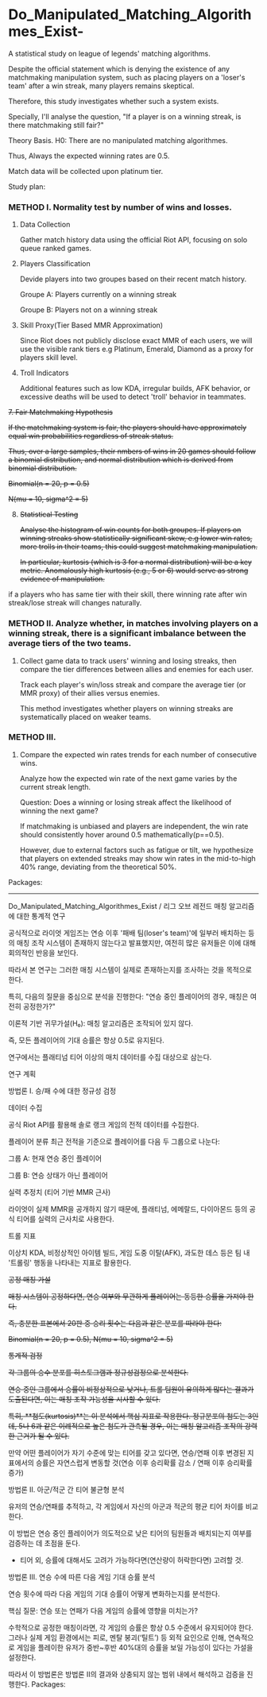 # Do_Manipulated_Matching_Algorithmes_Exist-

A statistical study on league of legends' matching algorithms. 

Despite the official statement which is denying the existence of any matchmaking manipulation system, such as placing players on a 'loser's team' after a win streak, many players remains skeptical.

Therefore, this study investigates whether such a system exists.

Specially, I'll analyse the question, "If a player is on a winning streak, is there matchmaking still fair?"

Theory Basis. H0: There are no manipulated matching algorithmes.

Thus, Always the expected winning rates are 0.5.

Match data will be collected upon platinum tier.

Study plan: 

###  METHOD I. Normality test by number of wins and losses.

  1. Data Collection

     Gather match history data using the official Riot API, focusing on solo queue ranked games.
  
  3. Players Classification

     Devide players into two groupes based on their recent match history.

       Groupe A: Players currently on a winning streak

       Groupe B: Players not on a winning streak
  
  4. Skill Proxy(Tier Based MMR Approximation)

     Since Riot does not publicly disclose exact MMR of each users, we will use the visible rank tiers e.g Platinum, Emerald, Diamond as a proxy for players skill level.

  6. Troll Indicators

     Additional features such as low KDA, irregular builds, AFK behavior, or excessive deaths will be used to detect 'troll' behavior in teammates.

<s>
  7. Fair Matchmaking Hypothesis

  If the matchmaking system is fair, the players should have approximately equal win probabilities regardless of streak status.

  Thus, over a large samples, their nmbers of wins in 20 games should follow a binomial distribution, and normal distribution which is derived from binomial distribution.

  Binomial(n = 20, p = 0.5)

  N(mu = 10, sigma^2 = 5)

  8. Statistical Testing
     
      Analyse the histogram of win counts for both groupes. If players on winning streaks show statistically significant skew, e.g lower win rates, more trolls in their teams, this could suggest matchmaking manipulation.

      In particular, kurtosis (which is 3 for a normal distribution) will be a key metric. Anomalously high kurtosis (e.g., 5 or 6) would serve as strong evidence of manipulation.
</s>

if a players who has same tier with their skill, there winning rate after win streak/lose streak will changes naturally.


###  METHOD II. Analyze whether, in matches involving players on a winning streak, there is a significant imbalance between the average tiers of the two teams.

  1. Collect game data to track users' winning and losing streaks, then compare the tier differences between allies and enemies for each user.

     Track each player's win/loss streak and compare the average tier (or MMR proxy) of their allies versus enemies.

     This method investigates whether players on winning streaks are systematically placed on weaker teams.

###  METHOD III. 

  1. Compare the expected win rates trends for each number of consecutive wins.

     Analyze how the expected win rate of the next game varies by the current streak length.

     Question: Does a winning or losing streak affect the likelihood of winning the next game?

     If matchmaking is unbiased and players are independent, the win rate should consistently hover around 0.5 mathematically(p==0.5).

     However, due to external factors such as fatigue or tilt, we hypothesize that players on extended streaks may show win rates in the mid-to-high 40% range, deviating from the theoretical 50%.
     
Packages: 




----------------------------------------



Do_Manipulated_Matching_Algorithmes_Exist / 리그 오브 레전드 매칭 알고리즘에 대한 통계적 연구

공식적으로 라이엇 게임즈는 연승 이후 '패배 팀(loser's team)'에 일부러 배치하는 등의 매칭 조작 시스템이 존재하지 않는다고 발표했지만, 여전히 많은 유저들은 이에 대해 회의적인 반응을 보인다.

따라서 본 연구는 그러한 매칭 시스템이 실제로 존재하는지를 조사하는 것을 목적으로 한다.

특히, 다음의 질문을 중심으로 분석을 진행한다:
"연승 중인 플레이어의 경우, 매칭은 여전히 공정한가?"

이론적 기반
귀무가설(H₀): 매칭 알고리즘은 조작되어 있지 않다.

즉, 모든 플레이어의 기대 승률은 항상 0.5로 유지된다.

연구에서는 플래티넘 티어 이상의 매치 데이터를 수집 대상으로 삼는다.

연구 계획

방법론 I. 승/패 수에 대한 정규성 검정

데이터 수집

공식 Riot API를 활용해 솔로 랭크 게임의 전적 데이터를 수집한다.

플레이어 분류
최근 전적을 기준으로 플레이어를 다음 두 그룹으로 나눈다:

그룹 A: 현재 연승 중인 플레이어

그룹 B: 연승 상태가 아닌 플레이어

실력 추정치 (티어 기반 MMR 근사)

라이엇이 실제 MMR을 공개하지 않기 때문에, 플래티넘, 에메랄드, 다이아몬드 등의 공식 티어를 실력의 근사치로 사용한다.

트롤 지표

이상치 KDA, 비정상적인 아이템 빌드, 게임 도중 이탈(AFK), 과도한 데스 등은 팀 내 '트롤링' 행동을 나타내는 지표로 활용한다.

<s>
공정 매칭 가설

매칭 시스템이 공정하다면, 연승 여부와 무관하게 플레이어는 동등한 승률을 가져야 한다.

즉, 충분한 표본에서 20판 중 승리 횟수는 다음과 같은 분포를 따라야 한다:

Binomial(n = 20, p = 0.5), N(mu = 10, sigma^2 = 5)

통계적 검정

각 그룹의 승수 분포를 히스토그램과 정규성검정으로 분석한다.

연승 중인 그룹에서 승률이 비정상적으로 낮거나, 트롤 팀원이 유의하게 많다는 결과가 도출된다면, 이는 매칭 조작 가능성을 시사할 수 있다.

특히, **첨도(kurtosis)**는 이 분석에서 핵심 지표로 작용한다. 정규분포의 첨도는 3인데, 5나 6과 같은 이례적으로 높은 첨도가 관측될 경우, 이는 매칭 알고리즘 조작의 강력한 근거가 될 수 있다.
</s>

만약 어떤 플레이어가 자기 수준에 맞는 티어를 갖고 있다면, 연승/연패 이후 변경된 지표에서의 승률은 자연스럽게 변동할 것(연승 이후 승리확률 감소 / 연패 이후 승리확률 증가)

방법론 II. 아군/적군 간 티어 불균형 분석


유저의 연승/연패를 추적하고, 각 게임에서 자신의 아군과 적군의 평균 티어 차이를 비교한다.

이 방법은 연승 중인 플레이어가 의도적으로 낮은 티어의 팀원들과 배치되는지 여부를 검증하는 데 초점을 둔다.


+ 티어 외, 승률에 대해서도 고려가 가능하다면(연산량이 허락한다면) 고려할 것.


방법론 III. 연승 수에 따른 다음 게임 기대 승률 분석


연승 횟수에 따라 다음 게임의 기대 승률이 어떻게 변화하는지를 분석한다.

핵심 질문:
연승 또는 연패가 다음 게임의 승률에 영향을 미치는가?

수학적으로 공정한 매칭이라면, 각 게임의 승률은 항상 0.5 수준에서 유지되어야 한다.
그러나 실제 게임 환경에서는 피로, 멘탈 붕괴(‘틸트’) 등 외적 요인으로 인해, 연속적으로 게임을 플레이한 유저가 중반~후반 40%대의 승률을 보일 가능성이 있다는 가설을 설정한다.

따라서 이 방법론은 방법론 II의 결과와 상충되지 않는 범위 내에서 해석하고 검증을 진행한다.
Packages:
